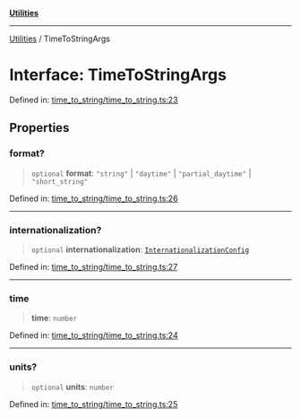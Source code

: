 [**Utilities**](../README.md)

***

[Utilities](../README.md) / TimeToStringArgs

# Interface: TimeToStringArgs

Defined in: [time\_to\_string/time\_to\_string.ts:23](https://github.com/noobiept/utilities/blob/786efe35015e1a6c21914057e8b0d5fc10429d8e/source/time_to_string/time_to_string.ts#L23)

## Properties

### format?

> `optional` **format**: `"string"` \| `"daytime"` \| `"partial_daytime"` \| `"short_string"`

Defined in: [time\_to\_string/time\_to\_string.ts:26](https://github.com/noobiept/utilities/blob/786efe35015e1a6c21914057e8b0d5fc10429d8e/source/time_to_string/time_to_string.ts#L26)

***

### internationalization?

> `optional` **internationalization**: [`InternationalizationConfig`](../type-aliases/InternationalizationConfig.md)

Defined in: [time\_to\_string/time\_to\_string.ts:27](https://github.com/noobiept/utilities/blob/786efe35015e1a6c21914057e8b0d5fc10429d8e/source/time_to_string/time_to_string.ts#L27)

***

### time

> **time**: `number`

Defined in: [time\_to\_string/time\_to\_string.ts:24](https://github.com/noobiept/utilities/blob/786efe35015e1a6c21914057e8b0d5fc10429d8e/source/time_to_string/time_to_string.ts#L24)

***

### units?

> `optional` **units**: `number`

Defined in: [time\_to\_string/time\_to\_string.ts:25](https://github.com/noobiept/utilities/blob/786efe35015e1a6c21914057e8b0d5fc10429d8e/source/time_to_string/time_to_string.ts#L25)

